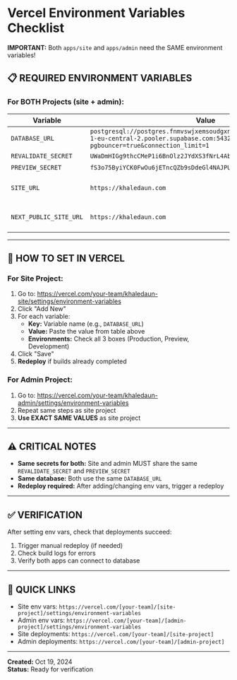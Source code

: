 # Vercel Environment Variables Checklist

**IMPORTANT:** Both `apps/site` and `apps/admin` need the SAME environment variables!

## 📋 **REQUIRED ENVIRONMENT VARIABLES**

### **For BOTH Projects (site + admin):**

| Variable | Value | Source |
|----------|-------|--------|
| `DATABASE_URL` | `postgresql://postgres.fnmvswjxemsoudgxnvfu:Pn3RdJHpkMn7rn3S@aws-1-eu-central-2.pooler.supabase.com:5432/postgres?pgbouncer=true&connection_limit=1` | From `.env` |
| `REVALIDATE_SECRET` | `UWaDmHIGg9thcCMeP1i6BnOlz2JYdXS3fNrL4AbZjs5Kw7FRupxoykVEQ8qT0v` | From `.env` |
| `PREVIEW_SECRET` | `fS3o75ByiYCK0FwOu6jETncQZb9sDdeGl4NAJPUV1qg8RzXxIaHLp2WmrkhvtM` | From `.env` |
| `SITE_URL` | `https://khaledaun.com` | Your production URL |
| `NEXT_PUBLIC_SITE_URL` | `https://khaledaun.com` | Your production URL |

---

## 🔧 **HOW TO SET IN VERCEL**

### **For Site Project:**
1. Go to: https://vercel.com/your-team/khaledaun-site/settings/environment-variables
2. Click "Add New"
3. For each variable:
   - **Key:** Variable name (e.g., `DATABASE_URL`)
   - **Value:** Paste the value from table above
   - **Environments:** Check all 3 boxes (Production, Preview, Development)
4. Click "Save"
5. **Redeploy** if builds already completed

### **For Admin Project:**
1. Go to: https://vercel.com/your-team/khaledaun-admin/settings/environment-variables
2. Repeat same steps as site project
3. **Use EXACT SAME VALUES** as site project

---

## ⚠️ **CRITICAL NOTES**

- **Same secrets for both:** Site and admin MUST share the same `REVALIDATE_SECRET` and `PREVIEW_SECRET`
- **Same database:** Both use the same `DATABASE_URL`
- **Redeploy required:** After adding/changing env vars, trigger a redeploy

---

## ✅ **VERIFICATION**

After setting env vars, check that deployments succeed:

1. Trigger manual redeploy (if needed)
2. Check build logs for errors
3. Verify both apps can connect to database

---

## 🔗 **QUICK LINKS**

- Site env vars: `https://vercel.com/[your-team]/[site-project]/settings/environment-variables`
- Admin env vars: `https://vercel.com/[your-team]/[admin-project]/settings/environment-variables`
- Site deployments: `https://vercel.com/[your-team]/[site-project]`
- Admin deployments: `https://vercel.com/[your-team]/[admin-project]`

---

**Created:** Oct 19, 2024  
**Status:** Ready for verification


